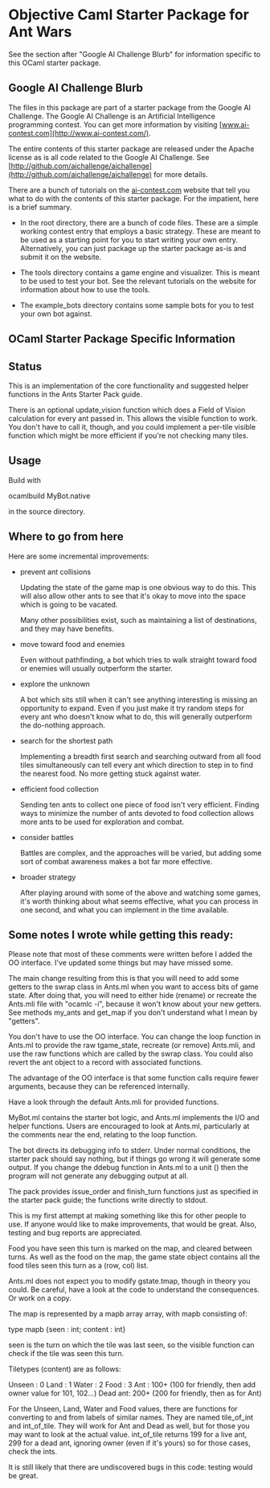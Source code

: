 # Objective Caml Starter Package for Ant Wars

See the section after "Google AI Challenge Blurb" for information
specific to this OCaml starter package.


## Google AI Challenge Blurb

The files in this package are part of a starter package from the
Google AI Challenge. The Google AI Challenge is an Artificial
Intelligence programming contest. You can get more information by
visiting [www.ai-contest.com](http://www.ai-contest.com/).

The entire contents of this starter package are released under the
Apache license as is all code related to the Google AI Challenge. See
[http://github.com/aichallenge/aichallenge](http://github.com/aichallenge/aichallenge) for more details.

There are a bunch of tutorials on the [ai-contest.com](http://ai-contest.com/)
website that tell you what to do with the contents of this starter
package. For the impatient, here is a brief summary.

* In the root directory, there are a bunch of code files. These are a
  simple working contest entry that employs a basic strategy. These
  are meant to be used as a starting point for you to start writing
  your own entry.  Alternatively, you can just package up the starter
  package as-is and submit it on the website.

* The tools directory contains a game engine and visualizer. This is
  meant to be used to test your bot. See the relevant tutorials on the
  website for information about how to use the tools.

* The example_bots directory contains some sample bots for you to test
  your own bot against.


## OCaml Starter Package Specific Information

## Status

This is an implementation of the core functionality and suggested helper 
functions in the Ants Starter Pack guide.

There is an optional update_vision function which does a Field of Vision 
calculation for every ant passed in. This allows the visible function to 
work. You don't have to call it, though, and you could implement a 
per-tile visible function which might be more efficient if you're not 
checking many tiles. 

## Usage

Build with

   ocamlbuild MyBot.native

in the source directory.

## Where to go from here

Here are some incremental improvements:

 * prevent ant collisions

   Updating the state of the game map is one obvious way to do this.
This will also allow other ants to see that it's okay to move into the
space which is going to be vacated.

   Many other possibilities exist, such as maintaining a list of
destinations, and they may have benefits.

 * move toward food and enemies

   Even without pathfinding, a bot which tries to walk straight toward
food or enemies will usually outperform the starter.

 * explore the unknown

   A bot which sits still when it can't see anything interesting is
missing an opportunity to expand. Even if you just make it try random
steps for every ant who doesn't know what to do, this will generally
outperform the do-nothing approach.

 * search for the shortest path

   Implementing a breadth first search and searching outward from all
food tiles simultaneously can tell every ant which direction to step in
to find the nearest food. No more getting stuck against water.

 * efficient food collection

   Sending ten ants to collect one piece of food isn't very efficient.
Finding ways to minimize the number of ants devoted to food collection
allows more ants to be used for exploration and combat.

 * consider battles

   Battles are complex, and the approaches will be varied, but adding
some sort of combat awareness makes a bot far more effective.

 * broader strategy

   After playing around with some of the above and watching some games, 
it's worth thinking about what seems effective, what you can process in 
one second, and what you can implement in the time available.

## Some notes I wrote while getting this ready:

Please note that most of these comments were written before I added the 
OO interface. I've updated some things but may have missed some.

The main change resulting from this is that you will need to add some 
getters to the swrap class in Ants.ml when you want to access bits of 
game state. After doing that, you will need to either hide (rename) or 
recreate the Ants.mli file with "ocamlc -i", because it won't know 
about your new getters. See methods my_ants and get_map if you don't 
understand what I mean by "getters".

You don't have to use the OO interface. You can change the loop function 
in Ants.ml to provide the raw tgame_state, recreate (or remove) 
Ants.mli, and use the raw functions which are called by the swrap class. 
You could also revert the ant object to a record with associated 
functions.

The advantage of the OO interface is that some function calls require 
fewer arguments, because they can be referenced internally.

Have a look through the default Ants.mli for provided functions.

MyBot.ml contains the starter bot logic, and Ants.ml implements the I/O 
and helper functions. Users are encouraged to look at Ants.ml, 
particularly at the comments near the end, relating to the loop 
function.

The bot directs its debugging info to stderr. Under normal conditions, 
the starter pack should say nothing, but if things go wrong it will 
generate some output. If you change the ddebug function in Ants.ml to a 
unit () then the program will not generate any debugging output at all.

The pack provides issue_order and finish_turn functions just as 
specified in the starter pack guide; the functions write directly to 
stdout. 

This is my first attempt at making something like this for other people 
to use. If anyone would like to make improvements, that would be great. 
Also, testing and bug reports are appreciated.

Food you have seen this turn is marked on the map, and cleared between 
turns. As well as the food on the map, the game state object contains 
all the food tiles seen this turn as a (row, col) list.

Ants.ml does not expect you to modify gstate.tmap, though in theory you 
could. Be careful, have a look at the code to understand the 
consequences. Or work on a copy.

The map is represented by a mapb array array, with mapb consisting of:

type mapb {seen : int; content : int}

seen is the turn on which the tile was last seen, so the visible 
function can check if the tile was seen this turn.

Tiletypes (content) are as follows:

Unseen 	: 0
Land	: 1
Water	: 2
Food	: 3
Ant	: 100+ (100 for friendly, then add owner value for 101, 102...)
Dead ant: 200+ (200 for friendly, then as for Ant)

For the Unseen, Land, Water and Food values, there are functions for 
converting to and from labels of similar names. They are named 
tile_of_int and int_of_tile. They will work for Ant and Dead as well, 
but for those you may want to look at the actual value. int_of_tile 
returns 199 for a live ant, 299 for a dead ant, ignoring owner (even if 
it's yours) so for those cases, check the ints.

It is still likely that there are undiscovered bugs in this code: 
testing would be great.

